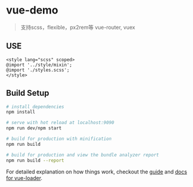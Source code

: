 # vue-demo

> 支持scss，flexible，px2rem等
> vue-router, vuex

## USE
```
<style lang="scss" scoped>
@import '../style/mixin';
@import './styles.scss';
</style>
```

## Build Setup

``` bash
# install dependencies
npm install

# serve with hot reload at localhost:9090
npm run dev/npm start

# build for production with minification
npm run build

# build for production and view the bundle analyzer report
npm run build --report
```

For detailed explanation on how things work, checkout the [guide](http://vuejs-templates.github.io/webpack/) and [docs for vue-loader](http://vuejs.github.io/vue-loader).